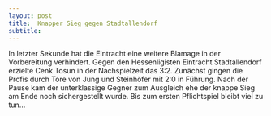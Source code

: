 ```yaml
---
layout: post
title:  Knapper Sieg gegen Stadtallendorf
subtitle:  
---
```


In letzter Sekunde hat die Eintracht eine weitere Blamage in der Vorbereitung verhindert. Gegen den Hessenligisten Eintracht Stadtallendorf erzielte Cenk Tosun in der Nachspielzeit das 3:2. Zunächst gingen die Profis durch Tore von Jung und Steinhöfer mit 2:0 in Führung. Nach der Pause kam der unterklassige Gegner zum Ausgleich ehe der knappe Sieg am Ende noch sichergestellt wurde. Bis zum ersten Pflichtspiel bleibt viel zu tun...


